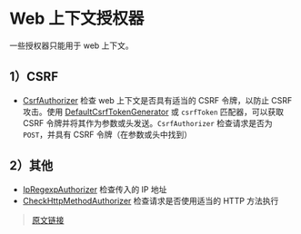 # Web 上下文授权器

一些授权器只能用于 web 上下文。

## 1）CSRF

- [CsrfAuthorizer](https://github.com/pac4j/pac4j/blob/master/pac4j-core/src/main/java/org/pac4j/core/authorization/authorizer/csrf/CsrfAuthorizer.java) 检查 web 上下文是否具有适当的 CSRF 令牌，以防止 CSRF 攻击。使用 [DefaultCsrfTokenGenerator](https://github.com/pac4j/pac4j/blob/master/pac4j-core/src/main/java/org/pac4j/core/matching/matcher/csrf/DefaultCsrfTokenGenerator.java) 或 `csrfToken` 匹配器，可以获取 CSRF 令牌并将其作为参数或头发送。`CsrfAuthorizer` 检查请求是否为 `POST`，并具有 CSRF 令牌（在参数或头中找到）

## 2）其他

- [IpRegexpAuthorizer](https://github.com/pac4j/pac4j/blob/master/pac4j-http/src/main/java/org/pac4j/http/authorization/authorizer/IpRegexpAuthorizer.java) 检查传入的 IP 地址
- [CheckHttpMethodAuthorizer](https://github.com/pac4j/pac4j/blob/master/pac4j-core/src/main/java/org/pac4j/core/authorization/authorizer/CheckHttpMethodAuthorizer.java) 检查请求是否使用适当的 HTTP 方法执行

> [原文链接](https://www.pac4j.org/4.5.x/docs/authorizers/web-authorizers.html)
